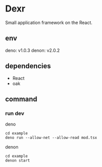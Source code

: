 # Dexr
Small application framework on the React.

## env
deno: v1.0.3
denon: v2.0.2

## dependencies
* React
* oak

## command
### run dev
deno
```
cd example
deno run --allow-net --allow-read mod.tsx
```

denon
```
cd example
denon start
```
